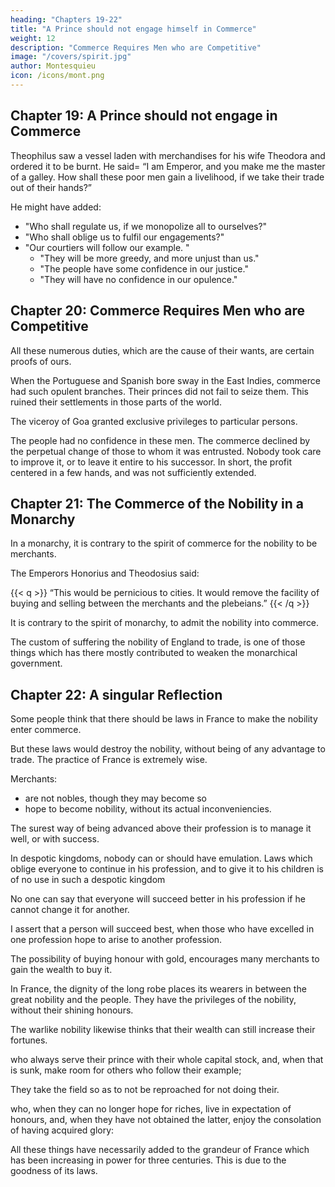 ```yaml
---
heading: "Chapters 19-22"
title: "A Prince should not engage himself in Commerce"
weight: 12
description: "Commerce Requires Men who are Competitive"
image: "/covers/spirit.jpg"
author: Montesquieu
icon: /icons/mont.png
---
```






## Chapter 19: A Prince should not engage in Commerce

Theophilus saw a vessel laden with merchandises for his wife Theodora and ordered it to be burnt. He said= “I am Emperor, and you make me the master of a galley. How shall these poor men gain a livelihood, if we take their trade out of their hands?”

He might have added:
- "Who shall regulate us, if we monopolize all to ourselves?"
- "Who shall oblige us to fulfil our engagements?"
- "Our courtiers will follow our example. "
  - "They will be more greedy, and more unjust than us."
  - "The people have some confidence in our justice."
  - "They will have no confidence in our opulence."



## Chapter 20: Commerce Requires Men who are Competitive

All these numerous duties, which are the cause of their wants, are certain proofs of ours.

When the Portuguese and Spanish bore sway in the East Indies, commerce had such opulent branches. Their princes did not fail to seize them. This ruined their settlements in those parts of the world.

The viceroy of Goa granted exclusive privileges to particular persons.

The people had no confidence in these men. The commerce declined by the perpetual change of those to whom it was entrusted. Nobody took care to improve it, or to leave it entire to his successor. In short, the profit centered in a few hands, and was not sufficiently extended.



## Chapter 21: The Commerce of the Nobility in a Monarchy

In a monarchy, it is contrary to the spirit of commerce for the nobility to be merchants.

The Emperors Honorius and Theodosius said:

{{< q >}}
“This would be pernicious to cities. It would remove the facility of buying and selling between the merchants and the plebeians.”
{{< /q >}}

It is contrary to the spirit of monarchy, to admit the nobility into commerce.

The custom of suffering the nobility of England to trade, is one of those things which has there mostly contributed to weaken the monarchical government.



## Chapter 22: A singular Reflection

Some people think that there should be laws in France to make the nobility enter commerce.

But these laws would destroy the nobility, without being of any advantage to trade. The practice of France is extremely wise. 

Merchants:
- are not nobles, though they may become so
- hope to become nobility, without its actual inconveniencies. 

The surest way of being advanced above their profession is to manage it well, or with success. <!-- The consequence of which is generally an affluent fortune. -->

In despotic kingdoms, nobody can or should have emulation. Laws which oblige everyone to continue in his profession, and to give it to his children is of no use in such a despotic kingdom

No one can say that everyone will succeed better in his profession if he cannot change it for another.

I assert that a person will succeed best, when those who have excelled in one profession hope to arise to another profession.

The possibility of buying honour with gold, encourages many merchants to gain the wealth to buy it.

<!-- I will not examine the justice of bartering the price of virtue for money. There are governments where this may be very useful. -->

In France, the dignity of the long robe places its wearers in between the great nobility and the people. They have the privileges of the nobility, without their shining honours.

<!-- - a dignity which, while this body, the depositary of the laws, is encircled with glory, It leaves the private members in a mediocrity of fortune; a dignity, in which there are no other means of distinction, but by a superior capacity and virtue, yet which still leaves in view one much more illustrious= -->

The warlike nobility likewise thinks that their wealth can still increase their fortunes. <!-- ; who are ashamed of augmenting, if they begin not with dissipating their estates; -->

who always serve their prince with their whole capital stock, and, when that is sunk, make room for others who follow their example; 

They take the field so as to not be reproached for not doing their. 

who, when they can no longer hope for riches, live in expectation of honours, and, when they have not obtained the latter, enjoy the consolation of having acquired glory:

All these things have necessarily added to the grandeur of France which has been increasing in power for three centuries. This is due to the goodness of its laws.
